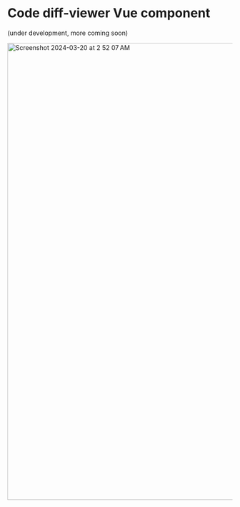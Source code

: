 # Code diff-viewer Vue component

(under development, more coming soon)

<img width="1024" alt="Screenshot 2024-03-20 at 2 52 07 AM" src="https://github.com/max172-hqt/vue-diff-viewer/assets/55776151/25d19b3d-9a5a-4cdf-b54d-148640d42679">
